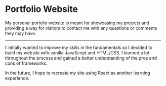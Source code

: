 # Portfolio Website

My personal portolio website is meant for showcasing my projects and providing a way for visitors to contact me with any questions or comments they may have.

----

I initially wanted to improve my skills in the fundamentals so I decided to build my website with vanilla JavaScript and HTML/CSS. I learned a lot throughout the process and gained a better understanding of the pros and cons of frameworks.

In the future, I hope to recreate my site using React as another learning experience.
